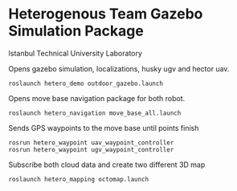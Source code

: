 
# Heterogenous Team Gazebo Simulation Package

Istanbul Technical University Laboratory



Opens gazebo simulation, localizations, husky ugv and hector uav.
```
roslaunch hetero_demo outdoor_gazebo.launch 
```

Opens move base navigation package for both robot.
```
roslaunch hetero_navigation move_base_all.launch 
```

Sends GPS waypoints to the move base until points finish
```
rosrun hetero_waypoint uav_waypoint_controller
rosrun hetero_waypoint ugv_waypoint_controller
```

Subscribe both cloud data and create two different 3D map
```
roslaunch hetero_mapping octomap.launch
```
